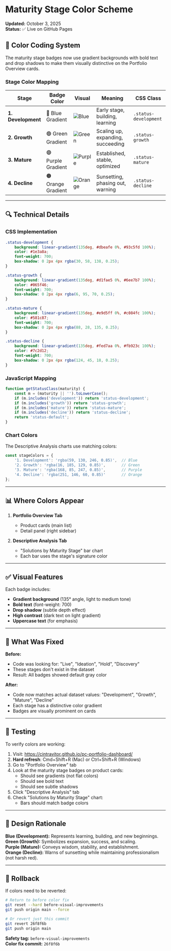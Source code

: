 # Maturity Stage Color Scheme

**Updated:** October 3, 2025  
**Status:** ✅ Live on GitHub Pages

## 🎨 Color Coding System

The maturity stage badges now use gradient backgrounds with bold text and drop shadows to make them visually distinctive on the Portfolio Overview cards.

### Stage Color Mapping

| Stage | Badge Color | Visual | Meaning | CSS Class |
|-------|-------------|--------|---------|-----------|
| **1. Development** | 🔵 Blue Gradient | ![Blue](https://via.placeholder.com/100x30/93c5fd/1e3a8a?text=Development) | Early stage, building, learning | `.status-development` |
| **2. Growth** | 🟢 Green Gradient | ![Green](https://via.placeholder.com/100x30/6ee7b7/065f46?text=Growth) | Scaling up, expanding, succeeding | `.status-growth` |
| **3. Mature** | 🟣 Purple Gradient | ![Purple](https://via.placeholder.com/100x30/c084fc/581c87?text=Mature) | Established, stable, optimized | `.status-mature` |
| **4. Decline** | 🟠 Orange Gradient | ![Orange](https://via.placeholder.com/100x30/fb923c/7c2d12?text=Decline) | Sunsetting, phasing out, warning | `.status-decline` |

---

## 🔍 Technical Details

### CSS Implementation

```css
.status-development { 
    background: linear-gradient(135deg, #dbeafe 0%, #93c5fd 100%); 
    color: #1e3a8a; 
    font-weight: 700;
    box-shadow: 0 2px 4px rgba(30, 58, 138, 0.25);
}

.status-growth { 
    background: linear-gradient(135deg, #d1fae5 0%, #6ee7b7 100%); 
    color: #065f46; 
    font-weight: 700;
    box-shadow: 0 2px 4px rgba(6, 95, 70, 0.25);
}

.status-mature { 
    background: linear-gradient(135deg, #e9d5ff 0%, #c084fc 100%); 
    color: #581c87; 
    font-weight: 700;
    box-shadow: 0 2px 4px rgba(88, 28, 135, 0.25);
}

.status-decline { 
    background: linear-gradient(135deg, #fed7aa 0%, #fb923c 100%); 
    color: #7c2d12; 
    font-weight: 700;
    box-shadow: 0 2px 4px rgba(124, 45, 18, 0.25);
}
```

### JavaScript Mapping

```javascript
function getStatusClass(maturity) {
    const m = (maturity || '').toLowerCase();
    if (m.includes('development')) return 'status-development';
    if (m.includes('growth')) return 'status-growth';
    if (m.includes('mature')) return 'status-mature';
    if (m.includes('decline')) return 'status-decline';
    return 'status-default';
}
```

### Chart Colors

The Descriptive Analysis charts use matching colors:

```javascript
const stageColors = {
    '1. Development': 'rgba(59, 130, 246, 0.85)',  // Blue
    '2. Growth': 'rgba(16, 185, 129, 0.85)',       // Green
    '3. Mature': 'rgba(168, 85, 247, 0.85)',       // Purple
    '4. Decline': 'rgba(251, 146, 60, 0.85)'       // Orange
};
```

---

## 📊 Where Colors Appear

1. **Portfolio Overview Tab**
   - Product cards (main list)
   - Detail panel (right sidebar)

2. **Descriptive Analysis Tab**
   - "Solutions by Maturity Stage" bar chart
   - Each bar uses the stage's signature color

---

## ✅ Visual Features

Each badge includes:
- **Gradient background** (135° angle, light to medium tone)
- **Bold text** (font-weight: 700)
- **Drop shadow** (subtle depth effect)
- **High contrast** (dark text on light gradient)
- **Uppercase text** (for emphasis)

---

## 🔄 What Was Fixed

**Before:**
- Code was looking for: "Live", "Ideation", "Hold", "Discovery"
- These stages don't exist in the dataset
- Result: All badges showed default gray color

**After:**
- Code now matches actual dataset values: "Development", "Growth", "Mature", "Decline"
- Each stage has a distinctive color gradient
- Badges are visually prominent on cards

---

## 🧪 Testing

To verify colors are working:

1. Visit: https://cintravitor.github.io/pc-portfolio-dashboard/
2. **Hard refresh**: Cmd+Shift+R (Mac) or Ctrl+Shift+R (Windows)
3. Go to "Portfolio Overview" tab
4. Look at the maturity stage badges on product cards:
   - Should see gradients (not flat colors)
   - Should see bold text
   - Should see subtle shadows
5. Click "Descriptive Analysis" tab
6. Check "Solutions by Maturity Stage" chart:
   - Bars should match badge colors

---

## 🎯 Design Rationale

**Blue (Development):** Represents learning, building, and new beginnings.  
**Green (Growth):** Symbolizes expansion, success, and scaling.  
**Purple (Mature):** Conveys wisdom, stability, and establishment.  
**Orange (Decline):** Warns of sunsetting while maintaining professionalism (not harsh red).

---

## 📝 Rollback

If colors need to be reverted:

```bash
# Return to before color fix
git reset --hard before-visual-improvements
git push origin main --force

# Or revert just this commit
git revert 26f8f6b
git push origin main
```

**Safety tag:** `before-visual-improvements`  
**Color fix commit:** `26f8f6b`

